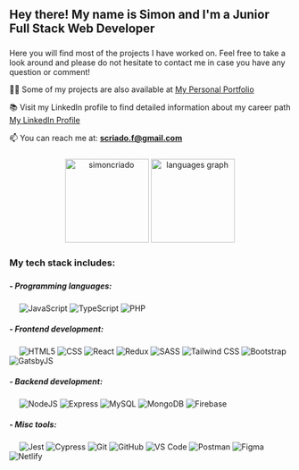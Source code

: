 <h2 align="left">Hey there! My name is Simon and I'm a Junior Full Stack Web Developer</h2>

###

<p align="left">Here you will find most of the projects I have worked on. Feel free to take a look around and please do not hesitate to contact me in case you have any question or comment!</p>

  👨‍💻 Some of my projects are also available at [My Personal Portfolio](https://simoncriado.netlify.app)
  
  📚 Visit my LinkedIn profile to find detailed information about my career path [My LinkedIn Profile](https://www.linkedin.com/in/simoncriado/)

  📫 You can reach me at: **scriado.f@gmail.com**

###

<div align="center">
  <img src="https://github-readme-stats.vercel.app/api?username=simoncriado&show_icons=true&include_all_commits=true&theme=gotham&locale=en" height="150" alt="simoncriado" />
  <img src="https://github-readme-stats.vercel.app/api/top-langs?locale=en&hide_title=false&layout=compact&card_width=320&langs_count=6&theme=gotham&hide_border=false&username=simoncriado" height="150" alt="languages graph"  />
</div>

###

<h3 align="left">My tech stack includes: <h3>
  
  <h5>- Programming languages:</h5>
  
  &emsp;
  ![JavaScript](https://img.shields.io/badge/-JavaScript-323232?style=for-the-badge&logo=JavaScript)
  ![TypeScript](https://img.shields.io/badge/-TypeScript-323232?style=for-the-badge&logo=TypeScript)
  ![PHP](https://img.shields.io/badge/-PHP-323232?style=for-the-badge&logo=PHP)
  
  <h5>- Frontend development:</h5>
  
  &emsp;
  ![HTML5](https://img.shields.io/badge/-HTML5-323232?style=for-the-badge&logo=HTML5)
  ![CSS](https://img.shields.io/badge/-CSS3-323232?style=for-the-badge&logoColor=2965f1&logo=CSS3)
  ![React](https://img.shields.io/badge/-React-323232?style=for-the-badge&logo=React)
  ![Redux](https://img.shields.io/badge/-Redux-323232?style=for-the-badge&logoColor=764abc&logo=Redux)
  ![SASS](https://img.shields.io/badge/-SASS-323232?style=for-the-badge&logo=SASS)
  ![Tailwind CSS](https://img.shields.io/badge/-TailwindCSS-323232?style=for-the-badge&logo=TailwindCSS)
  ![Bootstrap](https://img.shields.io/badge/-bootstrap-323232?style=for-the-badge&logo=bootstrap)
  ![GatsbyJS](https://img.shields.io/badge/-gatsbyJS-323232?style=for-the-badge&logoColor=663399&logo=gatsby)
  
  <h5>- Backend development:</h5>
  
  &emsp;
  ![NodeJS](https://img.shields.io/badge/-NodeJS-323232?style=for-the-badge&logo=Node.js)
  ![Express](https://img.shields.io/badge/-Express-323232?style=for-the-badge&logoColor=68A063&logo=Express)
  ![MySQL](https://img.shields.io/badge/-MySQL-323232?style=for-the-badge&logo=MySQL)
  ![MongoDB](https://img.shields.io/badge/-MongoDB-323232?style=for-the-badge&logo=mongodb)
  ![Firebase](https://img.shields.io/badge/-Firebase-323232?style=for-the-badge&logo=firebase)
  
  <h5>- Misc tools:</h5>
  
  &emsp;
  ![Jest](https://img.shields.io/badge/-Jest-323232?style=for-the-badge&logoColor=C63D14&logo=Jest)
  ![Cypress](https://img.shields.io/badge/-Cypress-323232?style=for-the-badge&logoColor=04C38E&logo=Cypress)
  ![Git](https://img.shields.io/badge/-Git-323232?style=for-the-badge&logo=Git)
  ![GitHub](https://img.shields.io/badge/-GitHub-323232?style=for-the-badge&logo=GitHub)
  ![VS Code](https://img.shields.io/badge/-VS%20Code-323232?style=for-the-badge&logoColor=0078d7&logo=Visual-Studio-Code)
  ![Postman](https://img.shields.io/badge/-Postman-323232?style=for-the-badge&logo=Postman)
  ![Figma](https://img.shields.io/badge/-Figma-323232?style=for-the-badge&logo=Figma)
  ![Netlify](https://img.shields.io/badge/-Netlify-323232?style=for-the-badge&logo=Netlify)

###

